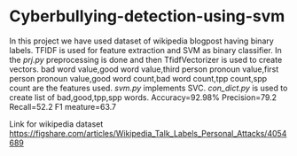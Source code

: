 # Cyberbullying-detection-using-svm
In this project we have used dataset of wikipedia blogpost having binary labels.  TFIDF is used for feature extraction and SVM as binary classifier. 
In the *prj.py* preprocessing is done and then TfidfVectorizer is used to create vectors.
bad word value,good word value,third person pronoun value,first person pronoun value,good word count,bad word count,tpp count,spp count are the features used.
*svm.py* implements SVC.
*con_dict.py* is used to create list of bad,good,tpp,spp words.
Accuracy=92.98%
Precision=79.2
Recall=52.2
F1 meature=63.7

Link for wikipedia dataset
https://figshare.com/articles/Wikipedia_Talk_Labels_Personal_Attacks/4054689
